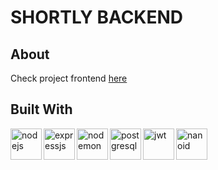 # SHORTLY BACKEND

## About

Check project frontend [here](https://github.com/williameiji/shortly-frontend)

## Built With

<img align="left" alt="nodejs" width="50px" src="https://user-images.githubusercontent.com/86417618/176681309-68f060af-d966-44b1-9fa6-486ed2248bad.svg" />
<img align="left" alt="expressjs" width="50px" src="https://user-images.githubusercontent.com/86417618/176681476-9f13d771-9818-463b-8797-8fc66ddfe9c8.svg" />
<img align="left" alt="nodemon" width="50px" src="https://user-images.githubusercontent.com/86417618/176682681-ab9eea39-7652-451a-8808-e05715c3fdc8.svg" />
<img align="left" alt="postgresql" width="50px" src="https://user-images.githubusercontent.com/86417618/185921540-d41dd7c8-5872-4936-93ff-efcde175293f.svg" />
<img align="left" alt="jwt" width="50px" src="https://user-images.githubusercontent.com/86417618/179514509-3c127ae8-9ade-4829-9b33-5fa1dfeb674e.svg" />
<img align="left" alt="nanoid" width="50px" src="https://user-images.githubusercontent.com/86417618/185921699-efb82e7b-ad6a-46c7-991f-1881bab94be4.svg" />



